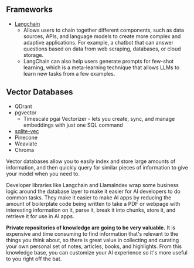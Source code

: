 ## Frameworks

- [Langchain](https://github.com/langchain-ai/langchain)
  - Allows users to chain together different components, such as data sources, APIs, and language models to create more complex and adaptive applications. For example, a chatbot that can answer questions based on data from web scraping, databases, or cloud storage.
  - LangChain can also help users generate prompts for few-shot learning, which is a meta-learning technique that allows LLMs to learn new tasks from a few examples.

## Vector Databases

- QDrant
- pgvector
  - Timescale pgai Vectorizer - lets you create, sync, and manage embeddings with just one SQL command
- [sqlite-vec](https://github.com/asg017/sqlite-vec)
- Pinecone
- Weaviate
- Chroma

Vector databases allow you to easily index and store large amounts of information, and then quickly query for similar pieces of information to give your model when you need to.

Developer libraries like Langchain and LlamaIndex wrap some business logic around the database layer to make it easier for AI developers to do common tasks. They make it easier to make AI apps by reducing the amount of boilerplate code being written to take a PDF or webpage with interesting information on it, parse it, break it into chunks, store it, and retrieve it for use in AI apps.

**Private repositories of knowledge are going to be very valuable.** It is expensive and time consuming to find information that's relevant to the things you think about, so there is great value in collecting and curating your own personal set of notes, articles, books, and highlights. From this knowledge base, you can customize your AI experience so it's more useful to you right off the bat.

